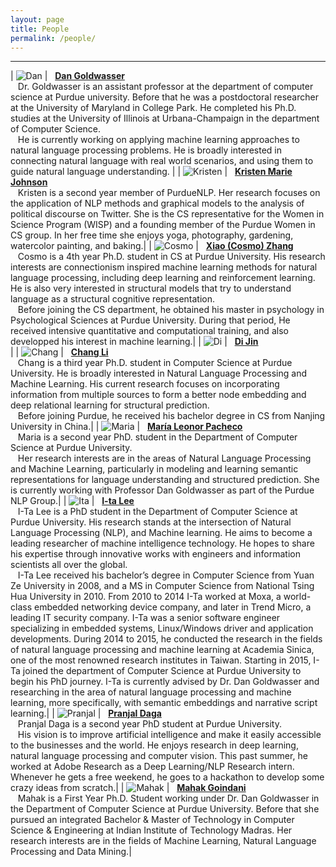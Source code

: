 ```yaml
---
layout: page
title: People
permalink: /people/
---
```


---

| ![Dan][Danphoto] | &nbsp;&nbsp;[**Dan Goldwasser**][Danweb] <br> &nbsp;&nbsp; Dr. Goldwasser is an assistant professor at the department of computer science at Purdue university. Before that he was a postdoctoral researcher at the University of Maryland in College Park. He completed his Ph.D. studies at the University of Illinois at Urbana-Champaign in the department of Computer Science. <br> &nbsp;&nbsp; He is currently working on applying machine learning approaches to natural language processing problems. He is broadly interested in connecting natural language with real world scenarios, and using them to guide natural language understanding. |
| ![Kristen][Kristenphoto] | &nbsp;&nbsp;[**Kristen Marie Johnson**][Kristenweb] <br> &nbsp;&nbsp; Kristen is a second year member of PurdueNLP. Her research focuses on the application of NLP methods and graphical models to the analysis of political discourse on Twitter. She is the CS representative for the Women in Science Program (WISP) and a founding member of the Purdue Women in CS group. In her free time she enjoys yoga, photography, gardening, watercolor painting, and baking.|
| ![Cosmo][Cosmophoto] | &nbsp;&nbsp;[**Xiao (Cosmo) Zhang**][Cosmoweb] <br> &nbsp;&nbsp; Cosmo is a 4th year Ph.D. student in CS at Purdue University. His research interests are connectionism inspired machine learning methods for natural language processing, including deep learning and reinforcement learning. He is also very interested in structural models that try to understand language as a structural cognitive representation. <br> &nbsp;&nbsp; Before joining the CS department, he obtained his master in psychology in Psychological Sciences at Purdue University. During that period, He received intensive quantitative and computational training, and also developped his interest in machine learning.|
| ![Di][Diphoto] | &nbsp;&nbsp;[**Di Jin**][Diweb] <br> |
| ![Chang][Changphoto] | &nbsp;&nbsp;[**Chang Li**][Changweb] <br> &nbsp;&nbsp; Chang is a third year Ph.D. student in Computer Science at Purdue University. He is broadly interested in Natural Language Processing and Machine Learning. His current research focuses on incorporating information from multiple sources to form a better node embedding and deep relational learning for structural prediction. <br> &nbsp;&nbsp; Before joining Purdue, he received his bachelor degree in CS from Nanjing University in China.|
| ![Maria][Mariaphoto] | &nbsp;&nbsp;[**María Leonor Pacheco**][Mariaweb] <br> &nbsp;&nbsp; Maria is a second year PhD. student in the Department of Computer Science at Purdue University. <br> &nbsp;&nbsp; Her research interests are in the areas of Natural Language Processing and Machine Learning, particularly in modeling and learning semantic representations for language understanding and structured prediction. She is currently working with Professor Dan Goldwasser as part of the Purdue NLP Group.|
| ![Ita][Itaphoto] | &nbsp;&nbsp;[**I-ta Lee**][Itaweb] <br> &nbsp;&nbsp; I-Ta Lee is a PhD student in the Department of Computer Science at Purdue University. His research stands at the intersection of Natural Language Processing (NLP), and Machine learning. He aims to become a leading researcher of machine intelligence technology. He hopes to share his  expertise through innovative works with engineers and information scientists all over the global. <br> &nbsp;&nbsp; I-Ta Lee received his bachelor’s degree in Computer Science from Yuan Ze University in 2008, and a MS in Computer Science from National Tsing Hua University in 2010. From 2010 to 2014 I-Ta worked at Moxa, a world-class embedded networking device company, and later in Trend Micro, a leading IT security company. I-Ta was a senior software engineer specializing in embedded systems, Linux/Windows driver and application developments. During 2014 to 2015, he conducted the research in the fields of natural language processing and machine learning at Academia Sinica, one of the most renowned research institutes in Taiwan. Starting in 2015, I-Ta joined the department of Computer Science at Purdue University to begin his PhD journey. I-Ta is currently advised by Dr. Dan Goldwasser and researching in the area of natural language processing and machine learning, more specifically, with semantic embeddings and narrative script learning.|
| ![Pranjal][Pranjalphoto] | &nbsp;&nbsp;[**Pranjal Daga**][Pranjalweb] <br> &nbsp;&nbsp; Pranjal Daga is a second year PhD student at Purdue University. <br> &nbsp;&nbsp; His vision is to improve artificial intelligence and make it easily accessible to the businesses and the world. He enjoys research in deep learning, natural language processing and computer vision. This past summer, he worked at Adobe Research as a Deep Learning/NLP Research intern. Whenever he gets a free weekend, he goes to a hackathon to develop some crazy ideas from scratch.|
| ![Mahak][Mahakphoto] | &nbsp;&nbsp;[**Mahak Goindani**][Mahakweb] <br> &nbsp;&nbsp; Mahak is a First Year Ph.D. Student working under Dr. Dan Goldwasser in the Department of Computer Science at Purdue University. Before that she pursued an integrated Bachelor & Master of Technology in Computer Science & Engineering at Indian Institute of Technology Madras. Her research interests are in the fields of Machine Learning, Natural Language Processing and Data Mining.|

[Danphoto]: /images/dan.jpg
[Danweb]: https://www.cs.purdue.edu/homes/dgoldwas/ "Dan Goldwasser"

[Kristenphoto]: /images/kristen.jpg
[Kristenweb]: https://www.cs.purdue.edu/homes/john1187/ "Kristen Marie Johnson"

[Cosmophoto]: /images/cosmo.jpg
[Cosmoweb]: https://www.cs.purdue.edu/homes/zhang923/ "Cosmo Zhang"

[Diphoto]: /images/person-place-holder.jpg
[Diweb]: https://purduenlp.github.io/people/

[Changphoto]: /images/person-place-holder.jpg
[Changweb]: https://purduenlp.github.io/people/

[Mariaphoto]: /images/maria.png
[Mariaweb]: https://www.cs.purdue.edu/homes/pachecog/ "María Leonor Pacheco"

[Itaphoto]: /images/ita.jpg
[Itaweb]: https://purduenlp.github.io/people/

[Pranjalphoto]: /images/pranjal.jpg
[Pranjalweb]: https://purduenlp.github.io/people/

[Mahakphoto]: /images/mahak.jpg
[Mahakweb]: https://www.cs.purdue.edu/homes/mgoindan/ "Mahak Goindani"
